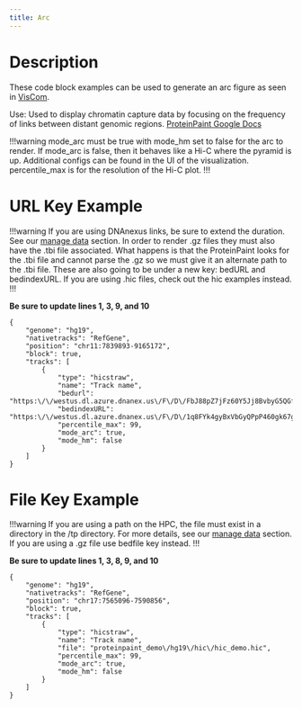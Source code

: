 ```yaml
---
title: Arc
---
```

# Description 
These code block examples can be used to generate an arc figure as seen in [VisCom](https://viz.stjude.cloud/st-jude-cloud-demo/visualization/genomepaint-arc-track-example~108).

Use: Used to display chromatin capture data by focusing on the frequency of links between distant genomic regions.
[ProteinPaint Google Docs](https://docs.google.com/document/d/1MQ0Z_AD5moDmaSx2tcn7DyVKGp49TS63pO0cceGL_Ns/edit#heading=h.8zct8j3cscak)

!!!warning
mode_arc must be true with mode_hm set to false for the arc to render. If mode_arc is false, then it behaves like a Hi-C where the pyramid is up. Additional configs can be found in the UI of the visualization. percentile_max is for the resolution of the Hi-C plot.
!!!

# URL Key Example

!!!warning
If you are using DNAnexus links, be sure to extend the duration. See our [manage data](https://university.stjude.cloud/docs/visualization-community/data-manage/) section.
In order to render .gz files they must also have the .tbi file associated. What happens is that the ProteinPaint looks for the .tbi file and cannot parse the .gz so we must give it an alternate path to the .tbi file. These are also going to be under a new key: bedURL and bedindexURL. If you are using .hic files, check out the hic examples instead.
!!!

**Be sure to update lines 1, 3, 9, and 10**

``` JS
{
    "genome": "hg19",
    "nativetracks": "RefGene",
    "position": "chr11:7839893-9165172",
    "block": true,
    "tracks": [
        {
            "type": "hicstraw",
            "name": "Track name",
            "bedurl": "https:\/\/westus.dl.azure.dnanex.us\/F\/D\/FbJ88pZ7jFz60Y5Jj8BvbyG5QGfZX7fZ3ppK53Bf\/mango.gz",
            "bedindexURL": "https:\/\/westus.dl.azure.dnanex.us\/F\/D\/1q8FYk4gyBxVbGyQPpP460gk67g5YGpKZZY0pF0b\/mango.gz.tbi",
            "percentile_max": 99,
            "mode_arc": true,
            "mode_hm": false
        }
    ]
}
```


# File Key Example

!!!warning
If you are using a path on the HPC, the file must exist in a directory in the /tp directory.
For more details, see our [manage data](https://university.stjude.cloud/docs/visualization-community/data-manage/) section. If you are using a .gz file use bedfile key instead.
!!!

**Be sure to update lines 1, 3, 8, 9, and 10**

```JS
{
    "genome": "hg19",
    "nativetracks": "RefGene",
    "position": "chr17:7565096-7590856",
    "block": true,
    "tracks": [
        {
            "type": "hicstraw",
            "name": "Track name",
            "file": "proteinpaint_demo\/hg19\/hic\/hic_demo.hic",   
            "percentile_max": 99,
            "mode_arc": true,
            "mode_hm": false
        }
    ]
}
```